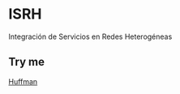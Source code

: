 # ISRH
Integración de Servicios en Redes Heterogéneas

## Try me
[Huffman](https://adrioter94.github.io/ISRH/Huffman/index.html)
